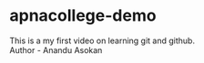 # apnacollege-demo
This is a my first video on learning git and github.
<br>
Author - Anandu Asokan
